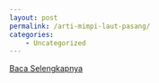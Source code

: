 ```yaml
---
layout: post
permalink: /arti-mimpi-laut-pasang/
categories:
    - Uncategorized
---
```


[Baca Selengkapnya](/02)